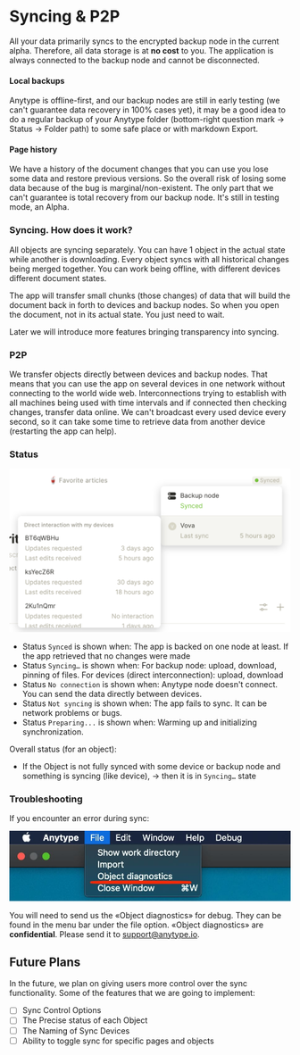 # Syncing & P2P

All your data primarily syncs to the encrypted backup node in the current alpha. Therefore, all data storage is at **no cost** to you. The application is always connected to the backup node and cannot be disconnected.

#### Local backups

Anytype is offline-first, and our backup nodes are still in early testing (we can't guarantee data recovery in 100% cases yet), it may be a good idea to do a regular backup of your Anytype folder (bottom-right question mark → Status → Folder path) to some safe place or with markdown Export.

#### Page history

We have a history of the document changes that you can use you lose some data and restore previous versions. So the overall risk of losing some data because of the bug is marginal/non-existent. The only part that we can't guarantee is total recovery from our backup node. It's still in testing mode, an Alpha.

### Syncing. How does it work?

All objects are syncing separately. You can have 1 object in the actual state while another is downloading. Every object syncs with all historical changes being merged together. You can work being offline, with different devices different document states.

The app will transfer small chunks (those changes) of data that will build the document back in forth to devices and backup nodes. So when you open the document, not in its actual state. You just need to wait.

Later we will introduce more features bringing transparency into syncing.

### P2P

We transfer objects directly between devices and backup nodes. That means that you can use the app on several devices in one network without connecting to the world wide web. Interconnections trying to establish with all machines being used with time intervals and if connected then checking changes, transfer data online. We can't broadcast every used device every second, so it can take some time to retrieve data from another device (restarting the app can help).

### Status

![](<../.gitbook/assets/Screenshot 2021-11-05 at 16.27.07.png>)

* Status `Synced` is shown when: The app is backed on one node at least. If the app retrieved that no changes were made
* Status `Syncing…` is shown when: For backup node: upload, download, pinning of files. For devices (direct interconnection): upload, download
* Status `No connection` is shown when: Anytype node doesn't connect. You can send the data directly between devices.
* Status `Not syncing` is shown when: The app fails to sync. It can be network problems or bugs.
* Status `Preparing...` is shown when: Warming up and initializing synchronization.

Overall status (for an object):

* If the Object is not fully synced with some device or backup node and something is syncing (like device), → then it is in `Syncing…` state

### Troubleshooting

If you encounter an error during sync:

![](<../.gitbook/assets/image (2).png>)

You will need to send us the «Object diagnostics» for debug. They can be found in the menu bar under the file option. «Object diagnostics» are **confidential**. Please send it to support@anytype.io.

## Future Plans

In the future, we plan on giving users more control over the sync functionality. Some of the features that we are going to implement:

* [ ] Sync Control Options
* [ ] The Precise status of each Object
* [ ] The Naming of Sync Devices
* [ ] Ability to toggle sync for specific pages and objects
